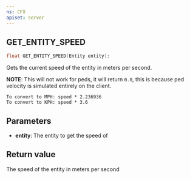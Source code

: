 ```yaml
---
ns: CFX
apiset: server
---
```

## GET_ENTITY_SPEED

```c
float GET_ENTITY_SPEED(Entity entity);
```

Gets the current speed of the entity in meters per second.

**NOTE**: This will not work for peds, it will return `0.0`, this is because ped velocity is simulated entirely on the client.

```
To convert to MPH: speed * 2.236936
To convert to KPH: speed * 3.6
```

## Parameters
* **entity**: The entity to get the speed of

## Return value
The speed of the entity in meters per second

